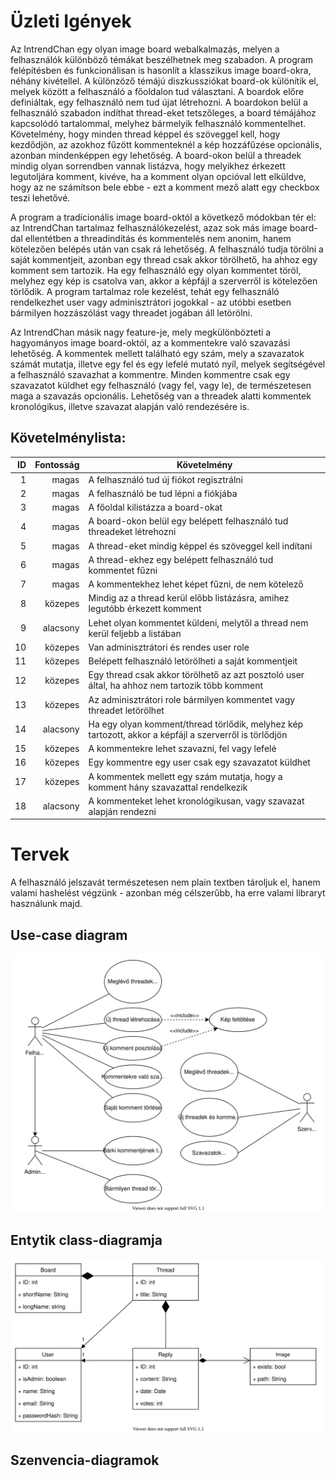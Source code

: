 # Üzleti Igények

Az IntrendChan egy olyan image board webalkalmazás, melyen a felhasználók különböző témákat beszélhetnek meg szabadon. A program felépítésben és funkcionálisan is hasonlít a klasszikus image board-okra, néhány kivétellel. A különzöző témájú diszkussziókat board-ok különítik el, melyek között a felhasználó a főoldalon tud választani. A boardok előre definiáltak, egy felhasználó nem tud újat létrehozni. A boardokon belül a felhasználó szabadon indíthat thread-eket tetszőleges, a board témájához kapcsolódó tartalommal, melyhez bármelyik felhasználó kommentelhet. Követelmény, hogy minden thread képpel és szöveggel kell, hogy kezdődjön, az azokhoz fűzött kommenteknél a kép hozzáfűzése opcionális, azonban mindenképpen egy lehetőség. A board-okon belül a threadek mindig olyan sorrendben vannak listázva, hogy melyikhez érkezett legutoljára komment, kivéve, ha a komment olyan opcióval lett elküldve, hogy az ne számítson bele ebbe - ezt a komment mező alatt egy checkbox teszi lehetővé.

A program a tradícionális image board-októl a következő módokban tér el: az IntrendChan tartalmaz felhasználókezelést, azaz sok más image board-dal ellentétben a threadindítás és kommentelés nem anonim, hanem kötelezően belépés után van csak rá lehetőség. A felhasználó tudja törölni a saját kommentjeit, azonban egy thread csak akkor törölhető, ha ahhoz egy komment sem tartozik. Ha egy felhasználó egy olyan kommentet töröl, melyhez egy kép is csatolva van, akkor a képfájl a szerverről is kötelezően törlődik. A program tartalmaz role kezelést, tehát egy felhasználó rendelkezhet user vagy adminisztrátori jogokkal - az utóbbi esetben bármilyen hozzászólást vagy threadet jogában áll letörölni.

Az IntrendChan másik nagy feature-je, mely megkülönbözteti a hagyományos image board-októl, az a kommentekre való szavazási lehetőség. A kommentek mellett található egy szám, mely a szavazatok számát mutatja, illetve egy fel és egy lefelé mutató nyíl, melyek segítségével a felhasználó szavazhat a kommentre. Minden kommentre csak egy szavazatot küldhet egy felhasználó (vagy fel, vagy le), de természetesen maga a szavazás opcionális. Lehetőség van a threadek alatti kommentek kronológikus, illetve szavazat alapján való rendezésére is.

## Követelménylista:
| ID | Fontosság | Követelmény |
|-:|-:|-|
| 1 | magas | A felhasználó tud új fiókot regisztrálni |
| 2 | magas | A felhasználó be tud lépni a fiókjába |
| 3 | magas | A főoldal kilistázza a board-okat |
| 4 | magas | A board-okon belül egy belépett felhasználó tud threadeket létrehozni |
| 5 | magas | A thread-eket mindig képpel és szöveggel kell indítani |
| 6 | magas | A thread-ekhez egy belépett felhasználó tud kommentet fűzni |
| 7 | magas | A kommentekhez lehet képet fűzni, de nem kötelező |
| 8 | közepes | Mindig az a thread kerül előbb listázásra, amihez legutóbb érkezett komment |
| 9 | alacsony | Lehet olyan kommentet küldeni, melytől a thread nem kerül feljebb a listában |
| 10 | közepes | Van adminisztrátori és rendes user role |
| 11 | közepes | Belépett felhasználó letörölheti a saját kommentjeit |
| 12 | közepes | Egy thread csak akkor törölhető az azt posztoló user által, ha ahhoz nem tartozik több komment |
| 13 | közepes | Az adminisztrátori role bármilyen kommentet vagy threadet letörölhet |
| 14 | alacsony | Ha egy olyan komment/thread törlődik, melyhez kép tartozott, akkor a képfájl a szerverről is törlődjön |
| 15 | közepes | A kommentekre lehet szavazni, fel vagy lefelé |
| 16 | közepes | Egy kommentre egy user csak egy szavazatot küldhet |
| 17 | közepes | A kommentek mellett egy szám mutatja, hogy a komment hány szavazattal rendelkezik |
| 18 | alacsony | A kommenteket lehet kronológikusan, vagy szavazat alapján rendezni |


# Tervek

A felhasználó jelszavát természetesen nem plain textben tároljuk el, hanem valami hashelést végzünk - azonban még célszerűbb, ha erre valami libraryt használunk majd.

## Use-case diagram

![Use-case](./specifikacio/uml/use-case.svg)

## Entytik class-diagramja

![Class-diagram](./specifikacio/uml/class-diagram.svg)

## Szenvencia-diagramok